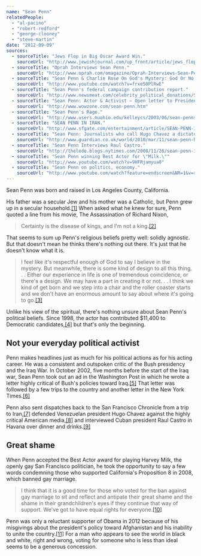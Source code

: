```yaml
---
name: "Sean Penn"
relatedPeople:
  - "al-pacino"
  - "robert-redford"
  - "george-clooney"
  - "steve-martin"
date: "2012-09-09"
sources:
  - sourceTitle: "Jews Flop in Big Oscar Award Win."
    sourceUrl: "http://www.jewishjournal.com/up_front/article/jews_flop_in_big_oscar_award_wins_20040305/"
  - sourceTitle: "Oprah Interviews Sean Penn."
    sourceUrl: "http://www.oprah.com/omagazine/Oprah-Interviews-Sean-Penn/7"
  - sourceTitle: "Sean Penn & Charlie Rose On God's Mystery: God Or No God–Whatever!."
    sourceUrl: "http://www.youtube.com/watch?v=frxeS0PlRwE"
  - sourceTitle: "Sean Penn's federal campaign contribution report."
    sourceUrl: "http://www.newsmeat.com/celebrity_political_donations/Sean_Penn.php"
  - sourceTitle: "Sean Penn: Actor & Activist – Open letter to President Bush and trip to Iraq."
    sourceUrl: "http://www.wowzone.com/sean-penn.htm"
  - sourceTitle: "Sean Penn's Rage."
    sourceUrl: "http://www.users.muohio.edu/kelleycs/2003/06/sean-penns-rage.html"
  - sourceTitle: "SEAN PENN IN IRAN."
    sourceUrl: "http://www.sfgate.com/entertainment/article/SEAN-PENN-IN-IRAN-2615110.php"
  - sourceTitle: "Sean Penn: Journalists who call Hugo Chavez a dictator should be jailed."
    sourceUrl: "http://www.guardian.co.uk/world/2010/mar/11/sean-penn-hugo-chavez-venezuela"
  - sourceTitle: "Sean Penn Interviews Raul Castro."
    sourceUrl: "http://thelede.blogs.nytimes.com/2008/11/26/sean-penn-interviews-raul-castro/"
  - sourceTitle: "Sean Penn winning Best Actor for \"Milk.\""
    sourceUrl: "http://www.youtube.com/watch?v=9HFRjamyua0"
  - sourceTitle: "Sean Penn on politics, economy."
    sourceUrl: "http://www.youtube.com/watch?feature=endscreen&NR=1&v=rU3LPNLvcRA"
---
```


Sean Penn was born and raised in Los Angeles County, California.

His father was a secular Jew and his mother was a Catholic, but Penn grew up in a secular household.<a class="source-citation" href="http://www.jewishjournal.com/up_front/article/jews_flop_in_big_oscar_award_wins_20040305/" title="Jews Flop in Big Oscar Award Win.">[1]</a> When asked what he knew for sure, Penn quoted a line from his movie, The Assassination of Richard Nixon,

>Certainty is the disease of kings, and I'm not a king.<a class="source-citation" href="http://www.oprah.com/omagazine/Oprah-Interviews-Sean-Penn/7" title="Oprah Interviews Sean Penn.">[2]</a>

That seems to sum up Penn's religious beliefs pretty well: solidly agnostic. But that doesn't mean he thinks there's nothing out there. It's just that he doesn't know what it is.

>I feel like it's respectful enough of God to say I believe in the mystery. But meanwhile, there is some kind of design to all this thing. . . Either our experience in life is one of tremendous coincidence, or there's a design. We may have a part in creating it or not. . . I think we kind of get born and we step into a chair and the roller coaster starts and we don't have an enormous amount to say about where it's going to go.<a class="source-citation" href="http://www.youtube.com/watch?v=frxeS0PlRwE" title="Sean Penn &amp; Charlie Rose On God&apos;s Mystery: God Or No God–Whatever!.">[3]</a>

Unlike his view of the spiritual, there's nothing unsure about Sean Penn's political beliefs. Since 1998, the actor has contributed $11,400 to Democratic candidates,<a class="source-citation" href="http://www.newsmeat.com/celebrity_political_donations/Sean_Penn.php" title="Sean Penn&apos;s federal campaign contribution report.">[4]</a> but that's only the beginning.


## Not your everyday political activist

Penn makes headlines just as much for his political actions as for his acting career. He was a consistent and outspoken critic of the Bush presidency and the Iraq War. In October 2002, five months before the start of the Iraq war, Sean Penn took out an ad in the Washington Post in which he wrote a letter highly critical of Bush's policies toward Iraq.<a class="source-citation" href="http://www.wowzone.com/sean-penn.htm" title="Sean Penn: Actor &amp; Activist – Open letter to President Bush and trip to Iraq.">[5]</a> That letter was followed by a few trips to the country and another letter in the New York Times.<a class="source-citation" href="http://www.users.muohio.edu/kelleycs/2003/06/sean-penns-rage.html" title="Sean Penn&apos;s Rage.">[6]</a>

Penn also sent dispatches back to the San Francisco Chronicle from a trip to Iran,<a class="source-citation" href="http://www.sfgate.com/entertainment/article/SEAN-PENN-IN-IRAN-2615110.php" title="SEAN PENN IN IRAN.">[7]</a> defended Venezuelan president Hugo Chavez against the highly critical American media,<a class="source-citation" href="http://www.guardian.co.uk/world/2010/mar/11/sean-penn-hugo-chavez-venezuela" title="Sean Penn: Journalists who call Hugo Chavez a dictator should be jailed.">[8]</a> and interviewed Cuban president Raul Castro in Havana over dinner and drinks.<a class="source-citation" href="http://thelede.blogs.nytimes.com/2008/11/26/sean-penn-interviews-raul-castro/" title="Sean Penn Interviews Raul Castro.">[9]</a>

## Great shame

When Penn accepted the Best Actor award for playing Harvey Milk, the openly gay San Francisco politician, he took the opportunity to say a few words condemning those who supported California's Proposition 8 in 2008, which banned gay marriage.

>I think that it is a good time for those who voted for the ban against gay marriage to sit and reflect and antipate their great shame and the shame in their grandchildren's eyes if they continue that way of support. We've got to have equal rights for everyone.<a class="source-citation" href="http://www.youtube.com/watch?v=9HFRjamyua0" title="Sean Penn winning Best Actor for &quot;Milk.&quot;">[10]</a>

Penn was only a reluctant supporter of Obama in 2012 because of his misgivings about the president's policy toward Afghanistan and his inability to unite the country.<a class="source-citation" href="http://www.youtube.com/watch?feature=endscreen&NR=1&v=rU3LPNLvcRA" title="Sean Penn on politics, economy.">[11]</a> For a man who appears to see the world in black and white, right and wrong, voting for someone who is less than ideal seems to be a generous concession.